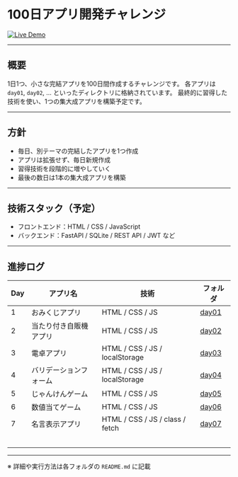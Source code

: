 # 100日アプリ開発チャレンジ

[![Live Demo](https://img.shields.io/badge/%F0%9F%9A%80-LiveDemo-blue?logo=github)](https://rrr-bit00.github.io/100-days-app-challenge/)

---

## 概要

1日1つ、小さな完結アプリを100日間作成するチャレンジです。
各アプリは `day01`, `day02`, ... といったディレクトリに格納されています。
最終的に習得した技術を使い、1つの集大成アプリを構築予定です。

---

## 方針

- 毎日、別テーマの完結したアプリを1つ作成
- アプリは拡張せず、毎日新規作成
- 習得技術を段階的に増やしていく
- 最後の数日は1本の集大成アプリを構築

---

## 技術スタック（予定）

- フロントエンド：HTML / CSS / JavaScript
- バックエンド：FastAPI / SQLite / REST API / JWT など

---

## 進捗ログ

| Day | アプリ名 | 技術 | フォルダ |
|-----|----------|------|----------|
| 1 | おみくじアプリ | HTML / CSS / JS | [day01](./day01) |
| 2 | 当たり付き自販機アプリ | HTML / CSS / JS | [day02](./day02) |
| 3 | 電卓アプリ | HTML / CSS / JS / localStorage | [day03](./day03) |
| 4 | バリデーションフォーム | HTML / CSS / JS / localStorage| [day04](./day04) |
| 5 | じゃんけんゲーム | HTML / CSS / JS | [day05](./day05) |
| 6 | 数値当てゲーム | HTML / CSS / JS | [day06](./day06) |
| 7 | 名言表示アプリ | HTML / CSS / JS / class / fetch | [day07](./day07) |
|   |           |                                |                  |
|   |           |                                |                  |
|   |           |                                |                  |
|   |           |                                |                  |
|   |           |                                |                  |

---

※ 詳細や実行方法は各フォルダの `README.md` に記載
